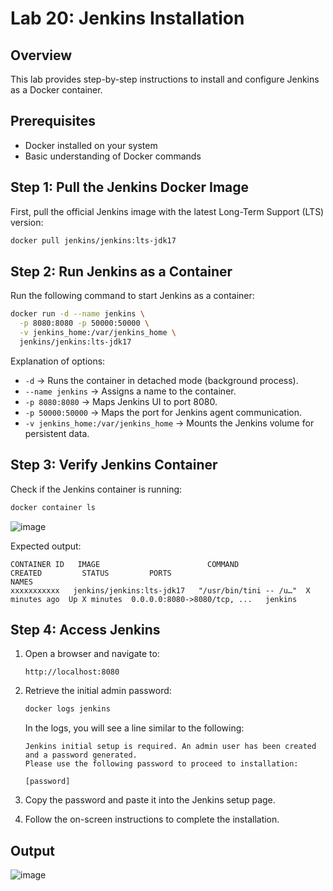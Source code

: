 # Lab 20: Jenkins Installation

## Overview
This lab provides step-by-step instructions to install and configure Jenkins as a Docker container.

## Prerequisites
- Docker installed on your system
- Basic understanding of Docker commands

## Step 1: Pull the Jenkins Docker Image
First, pull the official Jenkins image with the latest Long-Term Support (LTS) version:
```sh
docker pull jenkins/jenkins:lts-jdk17
```

## Step 2: Run Jenkins as a Container
Run the following command to start Jenkins as a container:
```sh
docker run -d --name jenkins \
  -p 8080:8080 -p 50000:50000 \
  -v jenkins_home:/var/jenkins_home \
  jenkins/jenkins:lts-jdk17
```
Explanation of options:
- `-d` → Runs the container in detached mode (background process).
- `--name jenkins` → Assigns a name to the container.
- `-p 8080:8080` → Maps Jenkins UI to port 8080.
- `-p 50000:50000` → Maps the port for Jenkins agent communication.
- `-v jenkins_home:/var/jenkins_home` → Mounts the Jenkins volume for persistent data.

## Step 3: Verify Jenkins Container
Check if the Jenkins container is running:
```sh
docker container ls
```
![image](https://github.com/user-attachments/assets/1e10a761-a6c4-459d-a0e7-0174ea73103a)

Expected output:
```
CONTAINER ID   IMAGE                        COMMAND                CREATED         STATUS         PORTS                              NAMES
xxxxxxxxxxx   jenkins/jenkins:lts-jdk17   "/usr/bin/tini -- /u…"  X minutes ago  Up X minutes  0.0.0.0:8080->8080/tcp, ...   jenkins
```

## Step 4: Access Jenkins
1. Open a browser and navigate to:
   ```
   http://localhost:8080
   ```
2. Retrieve the initial admin password:
   ```sh
   docker logs jenkins 
   ```
   In the logs, you will see a line similar to the following:   

   ```  
   Jenkins initial setup is required. An admin user has been created and a password generated.
   Please use the following password to proceed to installation:

   [password]
   ```
3. Copy the password and paste it into the Jenkins setup page.
4. Follow the on-screen instructions to complete the installation.

## Output

![image](https://github.com/user-attachments/assets/f17ebfb8-449b-410e-b939-2b50cc327051)




